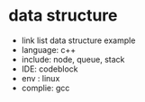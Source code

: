 # data structure
- link list data structure example 
- language: c++
- include: node, queue, stack
- IDE: codeblock
- env : linux
- complie: gcc
